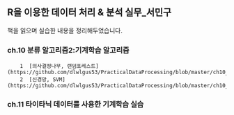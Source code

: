 ## R을 이용한 데이터 처리 & 분석 실무_서민구 

책을 읽으며 실습한 내용을 정리해두었습니다.

### ch.10 분류 알고리즘2:기계학습 알고리즘
        1  [의사결정나무, 랜덤포레스트](https://github.com/dlwlgus53/PracticalDataProcessing/blob/master/ch10_MachineLearnigAlgorithm1.pdf)
        2  [신경망, SVM](https://github.com/dlwlgus53/PracticalDataProcessing/blob/master/ch10_MachineLearnigAlgorithm2.pdf)
        
### ch.11 타이타닉 데이터를 사용한 기계학습 실습

